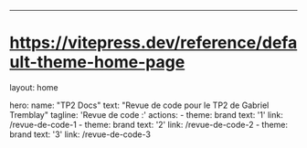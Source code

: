 ---
# https://vitepress.dev/reference/default-theme-home-page
layout: home

hero:
  name: "TP2 Docs"
  text: "Revue de code pour le TP2 de Gabriel Tremblay"
  tagline: 'Revue de code :'
  actions:
    - theme: brand
      text: '1'
      link: /revue-de-code-1
    - theme: brand
      text: '2'
      link: /revue-de-code-2
    - theme: brand
      text: '3'
      link: /revue-de-code-3

